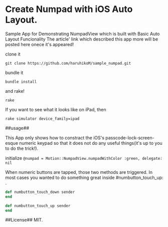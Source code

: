 Create Numpad with iOS Auto Layout.
=============

Sample App for Demonstrating NumpadView which is built with Basic Auto Layout Funcionality
The article' link which described this app more will be posted here onece it's appeared! 

clone it

`git clone https://github.com/haruhikoM/sample_numpad.git`

bundle it

`bundle install`

and rake!

`rake`

If you want to see what it looks like on iPad, then

`rake simulator device_family=ipad`

##usage##

This App only shows how to constract the iOS's passcode-lock-screen-esque numeric keypad so that it does not do any useful things(it's up to you to do the trick!).

initialize
`@numpad = Motion::NumpadView.numpadWithColor :green, delegate: nil`
 
When numeric buttons are tapped, those two methods are triggered. In most cases you wanted to do something great inside #numbutton_touch_up: .

```ruby
def numbutton_touch_down sender
end

def numbutton_touch_up sender
end
```

##License##
MIT.
